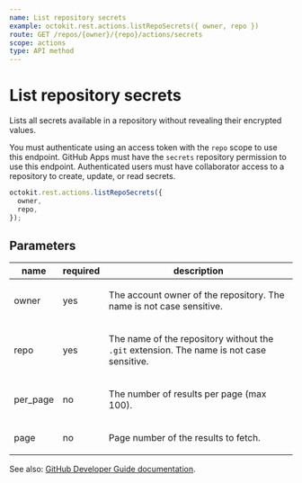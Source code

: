 ```yaml
---
name: List repository secrets
example: octokit.rest.actions.listRepoSecrets({ owner, repo })
route: GET /repos/{owner}/{repo}/actions/secrets
scope: actions
type: API method
---
```


# List repository secrets

Lists all secrets available in a repository without revealing their encrypted
values.

You must authenticate using an access token with the `repo` scope to use this endpoint.
GitHub Apps must have the `secrets` repository permission to use this endpoint.
Authenticated users must have collaborator access to a repository to create, update, or read secrets.

```js
octokit.rest.actions.listRepoSecrets({
  owner,
  repo,
});
```

## Parameters

<table>
  <thead>
    <tr>
      <th>name</th>
      <th>required</th>
      <th>description</th>
    </tr>
  </thead>
  <tbody>
    <tr><td>owner</td><td>yes</td><td>

The account owner of the repository. The name is not case sensitive.

</td></tr>
<tr><td>repo</td><td>yes</td><td>

The name of the repository without the `.git` extension. The name is not case sensitive.

</td></tr>
<tr><td>per_page</td><td>no</td><td>

The number of results per page (max 100).

</td></tr>
<tr><td>page</td><td>no</td><td>

Page number of the results to fetch.

</td></tr>
  </tbody>
</table>

See also: [GitHub Developer Guide documentation](https://docs.github.com/rest/actions/secrets#list-repository-secrets).
